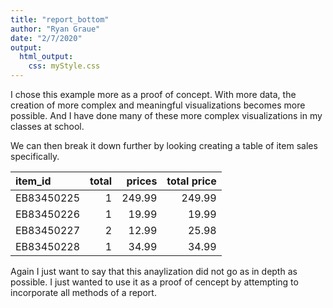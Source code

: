 ```yaml
---
title: "report_bottom"
author: "Ryan Graue"
date: "2/7/2020"
output: 
  html_output:
    css: myStyle.css
---
```



I chose this example more as a proof of concept. With more data, the creation of more complex and meaningful visualizations becomes more possible. And I have done many of these more complex visualizations in my classes at school.

We can then break it down further by looking creating a table of item sales specifically.

<table class="table" style="margin-left: auto; margin-right: auto;">
 <thead>
  <tr>
   <th style="text-align:left;"> item_id </th>
   <th style="text-align:right;"> total </th>
   <th style="text-align:right;"> prices </th>
   <th style="text-align:right;"> total price </th>
  </tr>
 </thead>
<tbody>
  <tr>
   <td style="text-align:left;"> EB83450225 </td>
   <td style="text-align:right;"> 1 </td>
   <td style="text-align:right;"> 249.99 </td>
   <td style="text-align:right;"> 249.99 </td>
  </tr>
  <tr>
   <td style="text-align:left;"> EB83450226 </td>
   <td style="text-align:right;"> 1 </td>
   <td style="text-align:right;"> 19.99 </td>
   <td style="text-align:right;"> 19.99 </td>
  </tr>
  <tr>
   <td style="text-align:left;"> EB83450227 </td>
   <td style="text-align:right;"> 2 </td>
   <td style="text-align:right;"> 12.99 </td>
   <td style="text-align:right;"> 25.98 </td>
  </tr>
  <tr>
   <td style="text-align:left;"> EB83450228 </td>
   <td style="text-align:right;"> 1 </td>
   <td style="text-align:right;"> 34.99 </td>
   <td style="text-align:right;"> 34.99 </td>
  </tr>
</tbody>
</table>

Again I just want to say that this anaylization did not go as in depth as possible. I just wanted to use it as a proof of cencept by attempting to incorporate all methods of a report.
